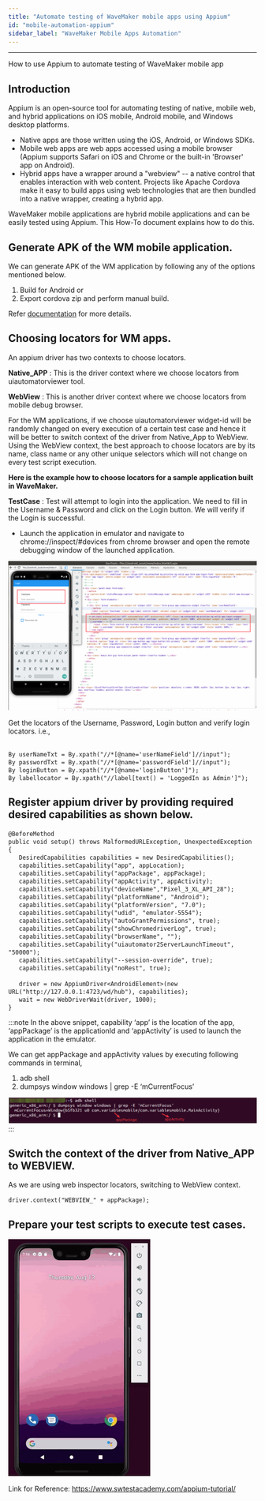 ```yaml
---
title: "Automate testing of WaveMaker mobile apps using Appium"
id: "mobile-automation-appium"
sidebar_label: "WaveMaker Mobile Apps Automation"
---
```

---

 How to use Appium to automate testing of WaveMaker mobile app

## Introduction

Appium is an open-source tool for automating testing of native, mobile web, and hybrid applications on iOS mobile, Android mobile, and Windows desktop
 platforms. 
- Native apps are those written using the iOS, Android, or Windows SDKs. 
- Mobile web apps are web apps accessed using a mobile browser (Appium supports Safari on iOS and Chrome or the built-in 'Browser' app on Android). 
- Hybrid apps have a wrapper around a "webview" -- a native control that enables interaction with web content. Projects like Apache Cordova make it easy to
 build apps using web technologies that are then bundled into a native wrapper, creating a hybrid app.

 WaveMaker mobile applications are hybrid mobile applications and can be easily tested using Appium. This How-To document explains how to do this.
 
## Generate APK of the WM mobile application. 

We can generate APK of the WM application by following any of the options mentioned below.

1. Build for Android or
2. Export cordova zip and perform manual build.

Refer [documentation](/learn/hybrid-mobile/mobile-build-android/) for more details.

## Choosing locators for WM apps. 

An appium driver has two contexts to choose locators.

**Native_APP** : This is the driver context where we choose locators from uiautomatorviewer tool.

**WebView** : This is another driver context where we choose locators from mobile debug browser.

For the WM applications, if we choose uiautomatorviewer widget-id will be randomly changed on every execution of a certain test case and hence it will be better to switch context of the driver from Native_App to WebView.
Using the WebView context, the best approach to choose locators are by its name, class name or any other unique selectors which will not change on every test script execution.

**Here is the example how to choose locators for a sample application built in WaveMaker.**

**TestCase** : Test will attempt to login into the application. We need to fill in the Username & Password and click on the Login button. We will verify if the
 Login is
 successful.

 - Launch the application in emulator and navigate to chrome://inspect/#devices from chrome browser and open the remote debugging window of the launched
 application. 
 
 [![](/learn/assets/wm_mobile_automation_locators.png)](/learn/assets/wm_mobile_automation_locators.png)


Get the locators of the Username, Password, Login button and verify login locators. 
i.e.,

```

By userNameTxt = By.xpath("//*[@name='userNameField']//input");
By passwordTxt = By.xpath("//*[@name='passwordField']//input");
By loginButton = By.xpath("//*[@name='loginButton']");
By labellocator = By.xpath("//label[text() = 'LoggedIn as Admin']");
```

## Register appium driver by providing required desired capabilities as shown below.

```
@BeforeMethod
public void setup() throws MalformedURLException, UnexpectedException {
   DesiredCapabilities capabilities = new DesiredCapabilities();
   capabilities.setCapability("app", appLocation);
   capabilities.setCapability("appPackage", appPackage);
   capabilities.setCapability("appActivity", appActivity);
   capabilities.setCapability("deviceName","Pixel_3_XL_API_28");
   capabilities.setCapability("platformName", "Android");
   capabilities.setCapability("platformVersion", "7.0");
   capabilities.setCapability("udid", "emulator-5554");
   capabilities.setCapability("autoGrantPermissions", true);
   capabilities.setCapability("showChromedriverLog", true);
   capabilities.setCapability("browserName", "");
   capabilities.setCapability("uiautomator2ServerLaunchTimeout", "50000");
   capabilities.setCapability("--session-override", true);
   capabilities.setCapability("noRest", true);

   driver = new AppiumDriver<AndroidElement>(new URL("http://127.0.0.1:4723/wd/hub"), capabilities);
   wait = new WebDriverWait(driver, 1000);
}
```
:::note
In the above snippet, capability ‘app’ is the location of the app, ‘appPackage’ is the applicationId and ‘appActivity’ is used to launch the application in the
 emulator.

We can get appPackage and appActivity values by executing following commands in terminal,

1. adb shell
2. dumpsys window windows | grep -E ‘mCurrentFocus’

[![](/learn/assets/wm_mobile_automation_emulatorinfo.png)](/learn/assets/wm_mobile_automation_emulatorinfo.png)
:::

## Switch the context of the driver from Native_APP to WEBVIEW.

As we are using web inspector locators, switching to WebView context.
```
driver.context("WEBVIEW_" + appPackage);
```
## Prepare your test scripts to execute test cases.
[![](/learn/assets/wm-mobile-automation-appium-execution.gif)](/learn/assets/wm-mobile-automation-appium-execution.gif)


Link for Reference:
https://www.swtestacademy.com/appium-tutorial/
